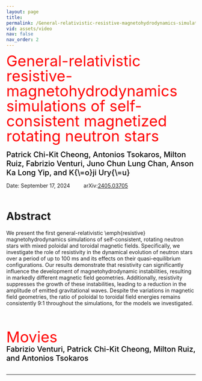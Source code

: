 ```yaml
---
layout: page
title: 
permalink: /General-relativistic-resistive-magnetohydrodynamics-simulations-of-self-consistent-magnetized-rotating-neutron-stars/
vid: assets/video
nav: false
nav_order: 2
---
```


<div class="alert alert-block alert-success">
     <span style="color:red;font-weight:400;font-size:40px;line-height:1em">
        General-relativistic resistive-magnetohydrodynamics simulations of self-consistent magnetized rotating neutron stars
     </span>
     <br/><br/>
     <span style="color:black;font-weight:500;font-size:20px">
     Patrick Chi-Kit Cheong, Antonios Tsokaros, Milton Ruiz, Fabrizio Venturi, Juno Chun Lung Chan, Anson Ka Long Yip, and K{\=o}ji Ury{\=u}
     </span>
</div>


<!---
# <font color="green"> Jet like structures in low-mass binary neutron star merger remnants </font>
**Jamie Bamber, Antonios Tsokaros, Milton Ruiz, and Stuart L. Shapiro**

**Jamie Bamber,**<sup>1</sup> **Antonios Tsokaros,**<sup>1,2,3</sup> **Milton Ruiz,**<sup>4</sup> **and Stuart L. Shapiro**<sup>1,5</sup>

<sup>1</sup>*Department of Physics, University of Illinois at Urbana-Champaign, Urbana, IL 61801, USA*

<sup>2</sup>*National Center for Supercomputing Applications, University of Illinois at Urbana-Champaign, Urbana, IL 61801, USA*

<sup>3</sup>*Research Center for Astronomy and Applied Mathematics, Academy of Athens, Athens 11527, Greece*

<sup>4</sup>*Departament d’Astronomia i Astrofı́sica, Universitat de València, C/ Dr Moliner 50, 46100, Burjassot (València), Spain*

<sup>5</sup>*Department of Astronomy & NCSA, University of Illinois at Urbana-Champaign, Urbana, IL 61801, USA*
--->


Date: September 17, 2024   &emsp;&emsp; arXiv:[2405.03705](https://arxiv.org/abs/2405.03705)
<br/><br/>


# Abstract 
We present the first general-relativistic \emph{resistive} magnetohydrodynamics
simulations of self-consistent, rotating neutron stars with mixed poloidal and
toroidal magnetic fields.  Specifically, we investigate the role of resistivity
in the dynamical evolution of neutron stars over a period of up to 100 ms and
its effects on their quasi-equilibrium configurations.  Our results demonstrate
that resistivity can significantly influence the development of
magnetohydrodynamic instabilities, resulting in markedly different magnetic
field geometries.  Additionally, resistivity suppresses the growth of these
instabilities, leading to a reduction in the amplitude of emitted gravitational
waves.  Despite the variations in magnetic field geometries, the ratio of
poloidal to toroidal field energies remains consistently 9:1 throughout the
simulations, for the models we investigated.

<br/><br/>

<!---
# Movies
**Nawaf Aldrees, Jamie Bamber, Jonah Doppelt, Yinuan Liang, Rohan Narasimhan, Milton Ruiz, Stuart L. Shapiro, Antonios Tsokaros, and Eric Yu**
<br/><br/>
--->

<div class="alert alert-block alert-info">
     <span style="color:red;font-weight:400;font-size:40px;line-height:1em">
        Movies
     </span>
     <br/>
     <span style="color:black;font-weight:500;font-size:20px">
     Fabrizio Venturi, 
     Patrick Chi-Kit Cheong, 
     Milton Ruiz, and  
     Antonios Tsokaros
     </span>
</div>

<br/>


---



